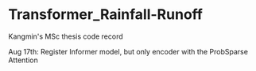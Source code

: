 # Transformer_Rainfall-Runoff
Kangmin's MSc thesis code record


Aug 17th: Register Informer model, but only encoder with the ProbSparse Attention
